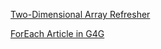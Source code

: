 [Two-Dimensional Array Refresher](https://www.java67.com/2014/10/how-to-create-and-initialize-two-dimensional-array-java-example.html)

[ForEach Article in G4G](https://www.geeksforgeeks.org/for-each-loop-in-java/)